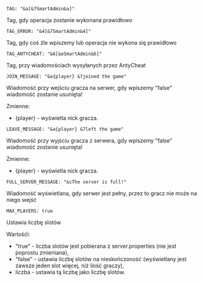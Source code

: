 ```TAG: "&a[&7SmartAdmin&a]"```

Tag, gdy operacja zostanie wykonana prawidłowo

```TAG_ERROR: "&4[&7SmartAdmin&4]"```

Tag, gdy coś źle wpiszemy lub operacja nie wykona się prawidłowo

```TAG_ANTYCHEAT: "&6[&eSmartAdmin&6]"```

Tag, przy wiadomościach wysyłanych przez AntyCheat

```JOIN_MESSAGE: "&a{player} &7joined the game"```

Wiadomość przy wejściu gracza na serwer, gdy wpiszemy "false" wiadomość zostanie usunięta!

Zmienne:
- {player} - wyświetla nick gracza.

```LEAVE_MESSAGE: "&a{player} &7left the game"```

Wiadomość przy wyjściu gracza z serwera, gdy wpiszemy "false" wiadomość zostanie usunięta!

Zmienne:
- {player} - wyświetla nick gracza.

```FULL_SERVER_MESSAGE: "&cThe server is full!"```

Wiadomość wyświetlana, gdy serwer jest pełny, przez to gracz nie może na niego wejść

```MAX_PLAYERS: true```

Ustawia liczbę slotów

Wartośći:
- "true" - liczba slotów jest pobierana z server.properties (nie jest poprostu zmieniana),
- "false" - ustawia liczbę slotów na nieskończoność (wyświetlany jest zawsze jeden slot więcej, niż ilość graczy),
- liczba - ustawia tą liczbę jako liczbę slotów.
